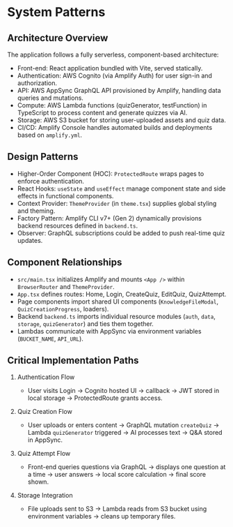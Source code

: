 # System Patterns

## Architecture Overview

The application follows a fully serverless, component-based architecture:

- Front-end: React application bundled with Vite, served statically.
- Authentication: AWS Cognito (via Amplify Auth) for user sign-in and authorization.
- API: AWS AppSync GraphQL API provisioned by Amplify, handling data queries and mutations.
- Compute: AWS Lambda functions (quizGenerator, testFunction) in TypeScript to process content and generate quizzes via AI.
- Storage: AWS S3 bucket for storing user-uploaded assets and quiz data.
- CI/CD: Amplify Console handles automated builds and deployments based on `amplify.yml`.

## Design Patterns

- Higher-Order Component (HOC): `ProtectedRoute` wraps pages to enforce authentication.
- React Hooks: `useState` and `useEffect` manage component state and side effects in functional components.
- Context Provider: `ThemeProvider` (in `theme.tsx`) supplies global styling and theming.
- Factory Pattern: Amplify CLI v7+ (Gen 2) dynamically provisions backend resources defined in `backend.ts`.
- Observer: GraphQL subscriptions could be added to push real-time quiz updates.

## Component Relationships

- `src/main.tsx` initializes Amplify and mounts `<App />` within `BrowserRouter` and `ThemeProvider`.
- `App.tsx` defines routes: Home, Login, CreateQuiz, EditQuiz, QuizAttempt.
- Page components import shared UI components (`KnowledgeFileModal`, `QuizCreationProgress`, loaders).
- Backend `backend.ts` imports individual resource modules (`auth`, `data`, `storage`, `quizGenerator`) and ties them together.
- Lambdas communicate with AppSync via environment variables (`BUCKET_NAME`, `API_URL`).

## Critical Implementation Paths

1. Authentication Flow

   - User visits Login → Cognito hosted UI → callback → JWT stored in local storage → ProtectedRoute grants access.

2. Quiz Creation Flow

   - User uploads or enters content → GraphQL mutation `createQuiz` → Lambda `quizGenerator` triggered → AI processes text → Q&A stored in AppSync.

3. Quiz Attempt Flow

   - Front-end queries questions via GraphQL → displays one question at a time → user answers → local score calculation → final score shown.

4. Storage Integration
   - File uploads sent to S3 → Lambda reads from S3 bucket using environment variables → cleans up temporary files.
